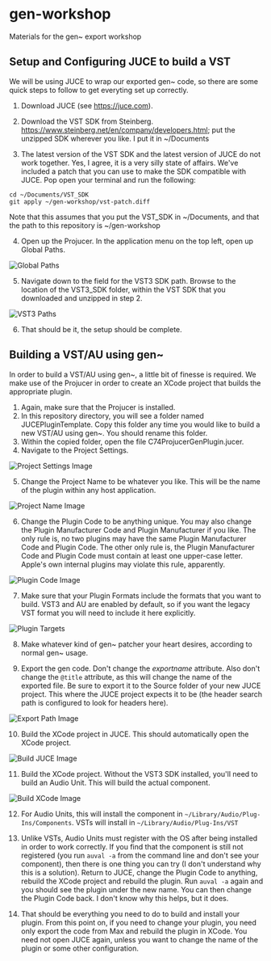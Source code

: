[001-project-settings]: 	img/001-project-settings.png
[002-project-name]: 		img/002-project-name.png
[003-plugin-code]:	 		img/003-plugin-code.png
[004-export-path]:	 		img/004-export-path.png
[005-juce-build]:	 		img/005-juce-build.png
[006-xcode-build]:	 		img/006-xcode-build.png
[007-global-paths]:	 		img/007-global-settings.png
[008-vst3-path]:	 		img/008-vst3-path.png
[009-plugin-targets]:	 		img/009-plugin-targets.png

# gen-workshop
Materials for the gen~ export workshop

## Setup and Configuring JUCE to build a VST
We will be using JUCE to wrap our exported gen~ code, so there are some quick steps to follow to get everyting set up correctly. 
1. Download JUCE (see https://juce.com).

2. Download the VST SDK from Steinberg. https://www.steinberg.net/en/company/developers.html; put the unzipped SDK wherever you like. I put it in ~/Documents

3. The latest version of the VST SDK and the latest version of JUCE do not work together. Yes, I agree, it is a very silly state of affairs. We've included a patch that you can use to make the SDK compatible with JUCE. Pop open your terminal and run the following:

```
cd ~/Documents/VST_SDK
git apply ~/gen-workshop/vst-patch.diff
```

Note that this assumes that you put the VST_SDK in ~/Documents, and that the path to this repository is ~/gen-workshop

4. Open up the Projucer. In the application menu on the top left, open up Global Paths.

![Global Paths][007-global-paths]

5. Navigate down to the field for the VST3 SDK path. Browse to the location of the VST3_SDK folder, within the VST SDK that you downloaded and unzipped in step 2.

![VST3 Paths][008-vst3-path]

6. That should be it, the setup should be complete.

## Building a VST/AU using gen~
In order to build a VST/AU using gen~, a little bit of finesse is required. We make use of the Projucer in order to create an XCode project that builds the appropriate plugin.

1. Again, make sure that the Projucer is installed.
2. In this repository directory, you will see a folder named JUCEPluginTemplate. Copy this folder any time you would like to build a new VST/AU using gen~. You should rename this folder.
3. Within the copied folder, open the file C74ProjucerGenPlugin.jucer.
4. Navigate to the Project Settings.

![Project Settings Image][001-project-settings]

5. Change the Project Name to be whatever you like. This will be the name of the plugin within any host application.

![Project Name Image][002-project-name]

6. Change the Plugin Code to be anything unique. You may also change the Plugin Manufacturer Code and Plugin Manufacturer if you like. The only rule is, no two plugins may have the same Plugin Manufacturer Code and Plugin Code. The other only rule is, the Plugin Manufacturer Code and Plugin Code must contain at least one upper-case letter. Apple's own internal plugins may violate this rule, apparently.

![Plugin Code Image][003-plugin-code]

7. Make sure that your Plugin Formats include the formats that you want to build. VST3 and AU are enabled by default, so if you want the legacy VST format you will need to include it here explicitly.

![Plugin Targets][009-plugin-targets]

8. Make whatever kind of gen~ patcher your heart desires, according to normal gen~ usage.

9. Export the gen code. Don't change the _exportname_ attribute. Also don't change the `@title` attribute, as this will change the name of the exported file. Be sure to export it to the Source folder of your new JUCE project. This where the JUCE project expects it to be (the header search path is configured to look for headers here).

![Export Path Image][004-export-path]

10. Build the XCode project in JUCE. This should automatically open the XCode project.

![Build JUCE Image][005-juce-build]

11. Build the XCode project. Without the VST3 SDK installed, you'll need to build an Audio Unit. This will build the actual component.

![Build XCode Image][006-xcode-build]

12. For Audio Units, this will install the component in `~/Library/Audio/Plug-Ins/Components`. VSTs will install in `~/Library/Audio/Plug-Ins/VST`

13. Unlike VSTs, Audio Units must register with the OS after being installed in order to work correctly. If you find that the component is still not registered (you run `auval -a` from the command line and don't see your component), then there is one thing you can try (I don't understand why this is a solution). Return to JUCE, change the Plugin Code to anything, rebuild the XCode project and rebuild the plugin. Run `auval -a` again and you should see the plugin under the new name. You can then change the Plugin Code back. I don't know why this helps, but it does.

14. That should be everything you need to do to build and install your plugin. From this point on, if you need to change your plugin, you need only export the code from Max and rebuild the plugin in XCode. You need not open JUCE again, unless you want to change the name of the plugin or some other configuration.

